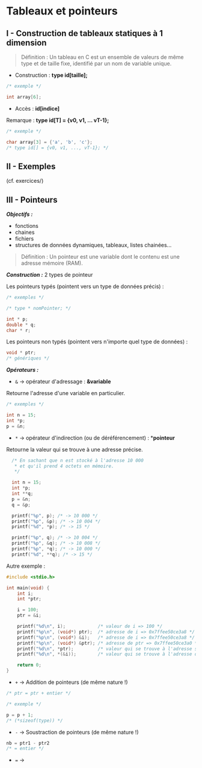 # Tableaux et pointeurs

## I - Construction de tableaux statiques à 1 dimension

> Définition : Un tableau en C est un ensemble de valeurs de même type et de taille fixe, identifié par un nom de variable unique.

- Construction : **type id[taille];**

```c
/* exemple */

int array[6];
```

- Accès : **id[indice]**

Remarque : **type id[T] = {v0, v1, ... vT-1};**

```c
/* exemple */

char array[3] = {'a', 'b', 'c'};
/* type id[] = {v0, v1, ..., vT-1}; */
```

## II - Exemples

(cf. exercices/)

## III - Pointeurs

***Objectifs :***

- fonctions
- chaines
- fichiers
- structures de données dynamiques, tableaux, listes chainées...

>Définition : Un pointeur est une variable dont le contenu est une adresse mémoire (RAM).

***Construction :*** 2 types de pointeur

Les pointeurs typés (pointent vers un type de données précis) :
```c
/* exemples */

/* type * nomPointer; */

int * p;
double * q;
char * r;
```

Les pointeurs non typés (pointent vers n'importe quel type de données) :

```c
void * ptr;
/* génériques */
```

***Opérateurs :***

- `&` -> opérateur d'adressage : **&variable**

Retourne l'adresse d'une variable en particulier.

```c
/* exemples */

int n = 15;
int *p;
p = &n;
```
- `*` -> opérateur d'indirection (ou de déréférencement) : ***pointeur**

Retourne la valeur qui se trouve à une adresse précise.

```c
  /* En sachant que n est stocké à l'adresse 10 000
   * et qu'il prend 4 octets en mémoire.
   */

  int n = 15;
  int *p;
  int **q;
  p = &n;
  q = &p;

  printf("%p", p); /* -> 10 000 */
  printf("%p", &p); /* -> 10 004 */
  printf("%d", *p); /* -> 15 */

  printf("%p", q); /* -> 10 004 */
  printf("%p", &q); /* -> 10 008 */
  printf("%p", *q); /* -> 10 000 */
  printf("%d", **q); /* -> 15 */
```
Autre exemple :

```c
#include <stdio.h>

int main(void) {
    int i;
    int *ptr;

    i = 100;
    ptr = &i;

    printf("%d\n", i);            /* valeur de i => 100 */
    printf("%p\n", (void*) ptr);  /* adresse de i => 0x7ffee50ce3a8 */
    printf("%p\n", (void*) &i);   /* adresse de i => 0x7ffee50ce3a8 */
    printf("%p\n", (void*) &ptr); /* adresse de ptr => 0x7ffee50ce3a0 */
    printf("%d\n", *ptr);         /* valeur qui se trouve à l'adresse stockée dans ptr => 100 */
    printf("%d\n", *(&i));        /* valeur qui se trouve à l'adresse de i => 100 */

    return 0;
}
```

- `+` -> Addition de pointeurs (de même nature !)

```c
/* ptr = ptr + entier */

/* exemple */

p = p + 1;
/* (*sizeof(type)) */
```
- `-` -> Soustraction de pointeurs (de même nature !)

```c
nb = ptr1 - ptr2
/* = entier */
```
- `=` ->
